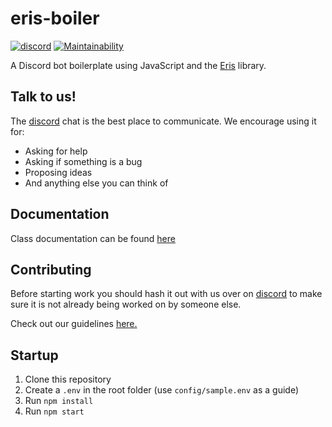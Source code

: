 # eris-boiler

[![discord](https://img.shields.io/badge/-chat%20on%20discord-b.svg?colorA=697ec4&colorB=7289da&logo=discord)](https://discordapp.com/invite/4SkAduM)
[![Maintainability](https://api.codeclimate.com/v1/badges/586014eefb135a4c51a1/maintainability)](https://codeclimate.com/github/alex-taxiera/eris-boiler/maintainability)

A Discord bot boilerplate using JavaScript and the [Eris](https://abal.moe/Eris/) library.

## Talk to us!
The [discord](https://discordapp.com/invite/4SkAduM) chat is the best place to communicate. We encourage using it for:
- Asking for help
- Asking if something is a bug
- Proposing ideas
- And anything else you can think of

## Documentation
Class documentation can be found [here](https://alex-taxiera.github.io/eris-boiler/)

## Contributing
Before starting work you should hash it out with us over on [discord](https://discordapp.com/invite/4SkAduM) to make sure it is not already being worked on by someone else.

Check out our guidelines [here.](/CONTRIBUTING.md)

## Startup
1. Clone this repository
2. Create a `.env` in the root folder (use `config/sample.env` as a guide)
3. Run `npm install`
4. Run `npm start`

